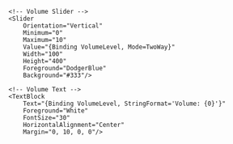 <StackPanel 
    HorizontalAlignment="Center" 
    VerticalAlignment="Center" 
    Margin="1000,0,0,200">

    <!-- Volume Slider -->
    <Slider
        Orientation="Vertical"
        Minimum="0"
        Maximum="10"
        Value="{Binding VolumeLevel, Mode=TwoWay}"
        Width="100"
        Height="400"
        Foreground="DodgerBlue"
        Background="#333"/>

    <!-- Volume Text -->
    <TextBlock 
        Text="{Binding VolumeLevel, StringFormat='Volume: {0}'}"
        Foreground="White"
        FontSize="30"
        HorizontalAlignment="Center"
        Margin="0, 10, 0, 0"/>
</StackPanel>